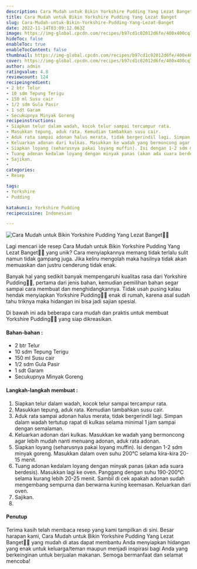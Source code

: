 ```yaml
---
description: Cara Mudah untuk Bikin Yorkshire Pudding Yang Lezat Banget"
title: Cara Mudah untuk Bikin Yorkshire Pudding Yang Lezat Banget
slug: Cara-Mudah-untuk-Bikin-Yorkshire-Pudding-Yang-Lezat-Banget
date: 2022-11-14T03:09:12.063Z
image: https://img-global.cpcdn.com/recipes/b97cd1c02012d6fe/400x400cq70/photo.jpg
hideToc: false
enableToc: true
enableTocContent: false
thumbnail: https://img-global.cpcdn.com/recipes/b97cd1c02012d6fe/400x400cq70/photo.jpg
cover: https://img-global.cpcdn.com/recipes/b97cd1c02012d6fe/400x400cq70/photo.jpg
author: admin
ratingvalue: 4.8
reviewcount: 124
recipeingredient:
- 2 btr Telur
- 10 sdm Tepung Terigu
- 150 ml Susu cair
- 1/2 sdm Gula Pasir
- 1 sdt Garam
- Secukupnya Minyak Goreng
recipeinstructions:
- Siapkan telur dalam wadah, kocok telur sampai tercampur rata.
- Masukkan tepung, aduk rata. Kemudian tambahkan susu cair.
- Aduk rata sampai adonan halus merata, tidak bergerindil lagi. Simpan dalam wadah tertutup rapat di kulkas selama minimal 1 jam sampai dengan semalaman.
- Keluarkan adonan dari kulkas. Masukkan ke wadah yang bermoncong agar lebih mudah nanti menuang adonan, aduk rata adonan.
- Siapkan loyang (seharusnya pakai loyang muffin). Isi dengan 1-2 sdm minyak goreng. Masukkan dalam oven suhu 200°C selama kira-kira 20-15 menit.
- Tuang adonan kedalam loyang dengan minyak panas (akan ada suara berdesis). Masukkan lagi ke oven. Panggang dengan suhu 190-200°C selama kurang lebih 20-25 menit. Sambil di cek apakah adonan sudah mengembang sempurna dan berwarna kuning keemasan. Keluarkan dari oven.
- Sajikan.
- 
categories:
- Resep

tags:
- Yorkshire
- Pudding

katakunci: Yorkshire Pudding
recipecuisine: Indonesian

---
```


![Cara Mudah untuk Bikin Yorkshire Pudding Yang Lezat Banget👩‍🍳](https://img-global.cpcdn.com/recipes/b97cd1c02012d6fe/400x400cq70/photo.jpg)

Lagi mencari ide resep Cara Mudah untuk Bikin Yorkshire Pudding Yang Lezat Banget👩‍🍳 yang unik? Cara menyiapkannya memang tidak terlalu sulit namun tidak gampang juga. Jika keliru mengolah maka hasilnya tidak akan memuaskan dan justru cenderung tidak enak.

Banyak hal yang sedikit banyak mempengaruhi kualitas rasa dari Yorkshire Pudding👩‍🍳, pertama dari jenis bahan, kemudian pemilihan bahan segar sampai cara membuat dan menghidangkannya. Tidak usah pusing kalau hendak menyiapkan Yorkshire Pudding👩‍🍳 enak di rumah, karena asal sudah tahu triknya maka hidangan ini bisa jadi sajian spesial.

Di bawah ini ada beberapa cara mudah dan praktis untuk membuat Yorkshire Pudding👩‍🍳 yang siap dikreasikan.

<!--inarticleads1-->

#### Bahan-bahan :

- 2 btr Telur
- 10 sdm Tepung Terigu
- 150 ml Susu cair
- 1/2 sdm Gula Pasir
- 1 sdt Garam
- Secukupnya Minyak Goreng

<!--inarticleads2-->

#### Langkah-langkah membuat :

1. Siapkan telur dalam wadah, kocok telur sampai tercampur rata.
1. Masukkan tepung, aduk rata. Kemudian tambahkan susu cair.
1. Aduk rata sampai adonan halus merata, tidak bergerindil lagi. Simpan dalam wadah tertutup rapat di kulkas selama minimal 1 jam sampai dengan semalaman.
1. Keluarkan adonan dari kulkas. Masukkan ke wadah yang bermoncong agar lebih mudah nanti menuang adonan, aduk rata adonan.
1. Siapkan loyang (seharusnya pakai loyang muffin). Isi dengan 1-2 sdm minyak goreng. Masukkan dalam oven suhu 200°C selama kira-kira 20-15 menit.
1. Tuang adonan kedalam loyang dengan minyak panas (akan ada suara berdesis). Masukkan lagi ke oven. Panggang dengan suhu 190-200°C selama kurang lebih 20-25 menit. Sambil di cek apakah adonan sudah mengembang sempurna dan berwarna kuning keemasan. Keluarkan dari oven.
1. Sajikan.
1. 

#### Penutup

Terima kasih telah membaca resep yang kami tampilkan di sini. Besar harapan kami, Cara Mudah untuk Bikin Yorkshire Pudding Yang Lezat Banget👩‍🍳 yang mudah di atas dapat membantu Anda menyiapkan hidangan yang enak untuk keluarga/teman maupun menjadi inspirasi bagi Anda yang berkeinginan untuk berjualan makanan. Semoga bermanfaat dan selamat mencoba!